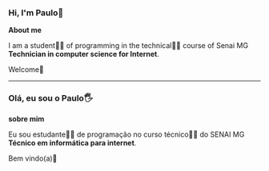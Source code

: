 ### Hi, I'm Paulo👋

**About me**

I am a student:man_student: of programming in the technical:man_technologist: course of Senai MG **Technician in computer science for Internet**.

Welcome:vulcan_salute:



---



### Olá, eu sou o Paulo:raised_hand_with_fingers_splayed:

**sobre mim**

Eu sou estudante:man_student: de programação no curso técnico:man_technologist: do SENAI MG **Técnico em informática para internet**.

Bem vindo(a):vulcan_salute:

